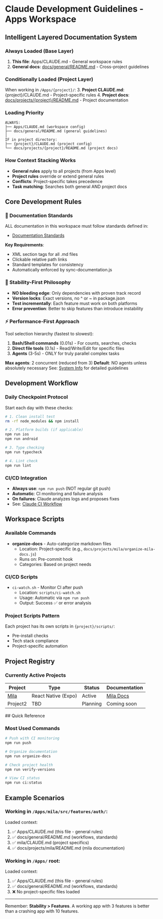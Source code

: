 # Claude Development Guidelines - Apps Workspace

## Intelligent Layered Documentation System

### Always Loaded (Base Layer)
1. **This file**: Apps/CLAUDE.md - General workspace rules
2. **General docs**: [docs/general/README.md](./docs/general/README.md) - Cross-project guidelines

### Conditionally Loaded (Project Layer)
When working in `/Apps/{project}/`:
3. **Project CLAUDE.md**: {project}/CLAUDE.md - Project-specific rules
4. **Project docs**: [docs/projects/{project}/README.md](./docs/projects/{project}/README.md) - Project documentation

### Loading Priority
```
ALWAYS:
├── Apps/CLAUDE.md (workspace config)
├── docs/general/README.md (general guidelines)
│
IF in project directory:
├── {project}/CLAUDE.md (project config)
└── docs/projects/{project}/README.md (project docs)
```

### How Context Stacking Works
- **General rules** apply to all projects (from Apps level)
- **Project rules** override or extend general rules
- **Conflicts**: Project-specific takes precedence
- **Task matching**: Searches both general AND project docs

## Core Development Rules

### 📝 Documentation Standards
ALL documentation in this workspace must follow standards defined in:
- [Documentation Standards](./docs/general/development/documentation-standards.md)

**Key Requirements**:
- XML section tags for all .md files
- Clickable relative path links
- Standard templates for consistency
- Automatically enforced by sync-documentation.js

### 🛑 Stability-First Philosophy
- **NO bleeding edge**: Only dependencies with proven track record
- **Version locks**: Exact versions, no ^ or ~ in package.json
- **Test incrementally**: Each feature must work on both platforms
- **Error prevention**: Better to skip features than introduce instability

### ⚡ Performance-First Approach
Tool selection hierarchy (fastest to slowest):
1. **Bash/Shell commands** (0.01s) - For counts, searches, checks
2. **Direct file tools** (0.1s) - Read/Write/Edit for specific files
3. **Agents** (3-5s) - ONLY for truly parallel complex tasks

**Max agents**: 2 concurrent (reduced from 3)
**Default**: NO agents unless absolutely necessary
See: [System Info](./docs/general/development/system-info.md) for detailed guidelines

## Development Workflow

### Daily Checkpoint Protocol
Start each day with these checks:
```bash
# 1. Clean install test
rm -rf node_modules && npm install

# 2. Platform builds (if applicable)
npm run ios
npm run android

# 3. Type checking
npm run typecheck

# 4. Lint check
npm run lint
```

### CI/CD Integration
- **Always use**: `npm run push` (NOT regular git push)
- **Automatic**: CI monitoring and failure analysis
- **On failures**: Claude analyzes logs and proposes fixes
- See: [Claude CI Workflow](./docs/general/ci-cd/claude-ci-workflow.md)

## Workspace Scripts

### Available Commands
- **organize-docs** - Auto-categorize markdown files
  - Location: Project-specific (e.g., `docs/projects/mila/organize-mila-docs.js`)
  - Runs on: Pre-commit hook
  - Categories: Based on project needs

### CI/CD Scripts
- `ci-watch.sh` - Monitor CI after push
  - Location: `scripts/ci-watch.sh`
  - Usage: Automatic via `npm run push`
  - Output: Success ✅ or error analysis

### Project Scripts Pattern
Each project has its own scripts in `{project}/scripts/`:
- Pre-install checks
- Tech stack compliance
- Project-specific automation

## Project Registry

### Currently Active Projects
| Project | Type | Status | Documentation |
|---------|------|--------|---------------|
| [Mila](./mila/CLAUDE.md) | React Native (Expo) | Active | [Mila Docs](./docs/projects/mila/README.md) |
| Project2 | TBD | Planning | Coming soon |

<quick-reference>
## Quick Reference

### Most Used Commands
```bash
# Push with CI monitoring
npm run push

# Organize documentation
npm run organize-docs

# Check project health
npm run verify-versions

# View CI status
npm run ci:status
```

## Example Scenarios

### Working in `/Apps/mila/src/features/auth/`:
Loaded context:
1. ✅ Apps/CLAUDE.md (this file - general rules)
2. ✅ docs/general/README.md (workflows, standards)
3. ✅ mila/CLAUDE.md (project specifics)
4. ✅ docs/projects/mila/README.md (mila documentation)

### Working in `/Apps/` root:
Loaded context:
1. ✅ Apps/CLAUDE.md (this file - general rules)
2. ✅ docs/general/README.md (workflows, standards)
3. ❌ No project-specific files loaded

---

Remember: **Stability > Features**. A working app with 3 features is better than a crashing app </quick-reference>
with 10 features.